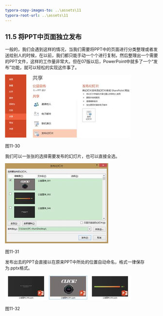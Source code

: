 ```yaml
---
typora-copy-images-to: ..\assets\11
typora-root-url: ..\assets\11
---
```


## **11.5**  **将PPT中页面独立发布**

一般的，我们会遇到这样的情况，当我们需要将PPT中的页面进行分类整理或者发送给别人的时候，在以前，我们都只能手动一个个进行复制，然后整理出一个需要的PPT文件，这样的工作量非常大。但在07版以后，PowerPoint中就多了一个“发布”功能，就可以轻松的实现这件事了。

![img](/assets/11/image032.jpg)

图11-30

我们可以一张张的选择需要发布的幻灯片，也可以直接全选。

![img](/assets/11/image033.jpg)

图11-31

发布出去的PPT会直接以在原来PPT中所处的位置自动命名，格式一律保存为.pptx格式。

![img](/assets/11/image034.jpg)

图11-32

